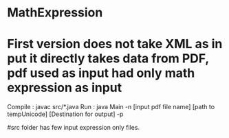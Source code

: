 # MathExpression
# First version does not take XML as in put it directly takes data from PDF, pdf used as input had only math expression as input

Compile : javac src/*.java
Run : java Main -n [input pdf file name] [path to tempUnicode] [Destination for output] -p

#src folder has few input expression only files. 
